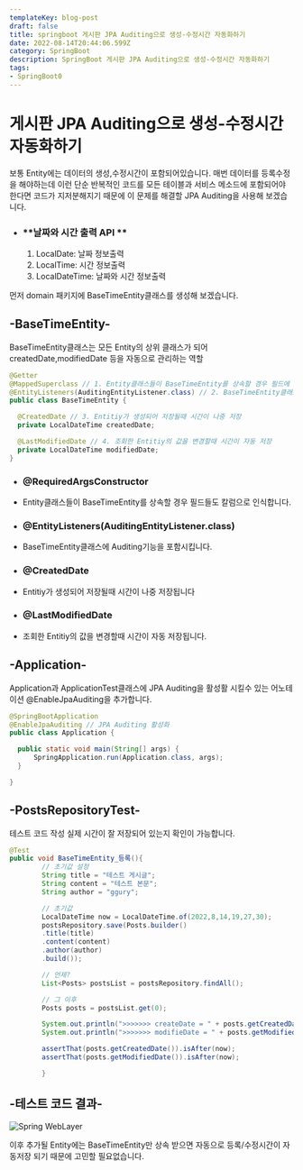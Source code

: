 ```yaml
---
templateKey: blog-post
draft: false
title: springboot 게시판 JPA Auditing으로 생성-수정시간 자동화하기
date: 2022-08-14T20:44:06.599Z
category: SpringBoot
description: SpringBoot 게시판 JPA Auditing으로 생성-수정시간 자동화하기
tags: 
- SpringBoot0
---
```

# **게시판 JPA Auditing으로 생성-수정시간 자동화하기**

보통 Entity에는 데이터의 생성,수정시간이 포함되어있습니다. 매번 데이터를 등록수정을 해야하는데 이런 단순 반복적인 코드를 모든 테이블과 서비스 메소드에 포함되어야 한다면 코드가 지저분해지기 때문에 이 문제를 해결할 JPA Auditing을 사용해 보겠습니다.

* ### **날짜와 시간 출력 API  **
  1. LocalDate: 날짜 정보출력
  2. LocalTime: 시간 정보출력
  3. LocalDateTime: 날짜와 시간 정보출력

먼저 domain 패키지에 BaseTimeEntity클래스를 생성해 보겠습니다.

## **\-BaseTimeEntity-**
BaseTimeEntity클래스는 모든 Entity의 상위 클래스가 되어 createdDate,modifiedDate 등을 자동으로 관리하는 역할

```java
@Getter
@MappedSuperclass // 1. Entity클래스들이 BaseTimeEntity를 상속할 경우 필드에 있는 createdDate,modifiedDate도 칼럼으로 본인의 칼럼으로 인식
@EntityListeners(AuditingEntityListener.class) // 2. BaseTimeEntity클래스에 Auditing기능을 포함시킴
public class BaseTimeEntity {

  @CreatedDate // 3. Entitiy가 생성되어 저장될때 시간이 나중 저장
  private LocalDateTime createdDate;

  @LastModifiedDate // 4. 조회한 Entitiy의 값을 변경할때 시간이 자동 저장
  private LocalDateTime modifiedDate;
}
```

* ### **@RequiredArgsConstructor**
* Entity클래스들이 BaseTimeEntity를 상속할 경우 필드들도 칼럼으로 인식합니다.

* ### **@EntityListeners(AuditingEntityListener.class)**
* BaseTimeEntity클래스에 Auditing기능을 포함시킵니다.

* ### **@CreatedDate**
* Entitiy가 생성되어 저장될때 시간이 나중 저장됩니다

* ### **@LastModifiedDate**
* 조회한 Entitiy의 값을 변경할때 시간이 자동 저장됩니다.

## **\-Application-**
Application과 ApplicationTest클래스에 JPA Auditing을 활성활 시킬수 있는 어노테이션 @EnableJpaAuditing을 추가합니다.

```java
@SpringBootApplication
@EnableJpaAuditing // JPA Auditing 활성화
public class Application {

  public static void main(String[] args) {
      SpringApplication.run(Application.class, args);
  }

}

```

## **\-PostsRepositoryTest-**
테스트 코드 작성 실제 시간이 잘 저장되어 있는지 확인이 가능합니다.

```java
@Test
public void BaseTimeEntity_등록(){
        // 초기값 설정
        String title = "테스트 게시글";
        String content = "테스트 본문";
        String author = "ggury";

        // 초기값
        LocalDateTime now = LocalDateTime.of(2022,8,14,19,27,30);
        postsRepository.save(Posts.builder()
        .title(title)
        .content(content)
        .author(author)
        .build());

        // 언제?
        List<Posts> postsList = postsRepository.findAll();

        // 그 이후
        Posts posts = postsList.get(0);

        System.out.println(">>>>>>> createDate = " + posts.getCreatedDate());
        System.out.println(">>>>>>> modifieDate = " + posts.getModifiedDate());

        assertThat(posts.getCreatedDate()).isAfter(now);
        assertThat(posts.getModifiedDate()).isAfter(now);

        }
```

## **\-테스트 코드 결과-**
![Spring WebLayer](/assets/JPA-Auditing-테스트코드-결과.png "Spring WebLayer")

이후 추가될 Entity에는 BaseTimeEntity만 상속 받으면 자동으로 등록/수정시간이 자동저장 되기 때문에 고민할 필요없습니다.

